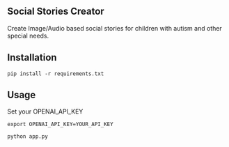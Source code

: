 ## Social Stories Creator
Create Image/Audio based social stories for children with autism and other special needs.

## Installation
```
pip install -r requirements.txt
```

## Usage
Set your OPENAI_API_KEY

```
export OPENAI_API_KEY=YOUR_API_KEY
```

```
python app.py
```